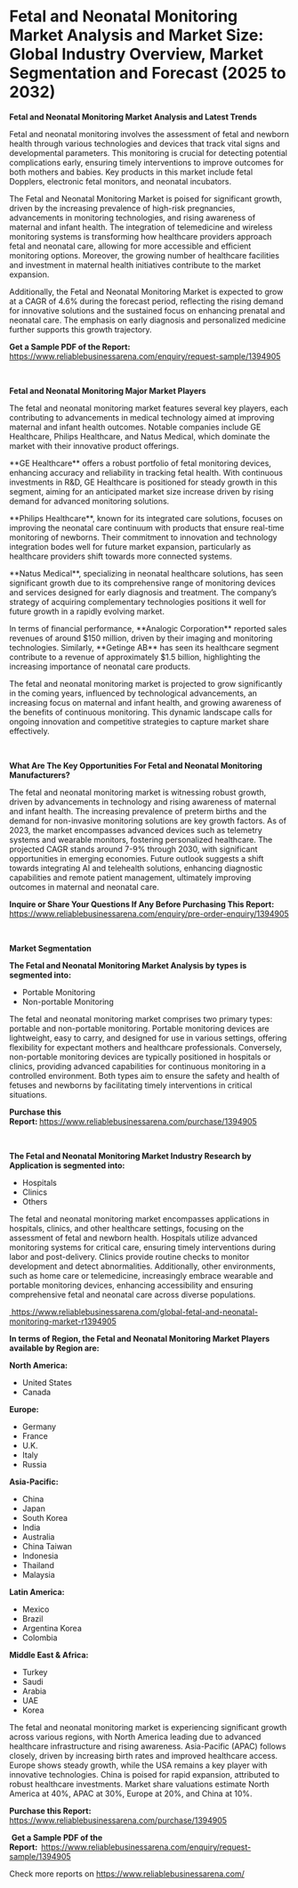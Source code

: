 <p><h1>Fetal and Neonatal Monitoring Market Analysis and Market Size: Global Industry Overview, Market Segmentation and Forecast (2025 to 2032)</h1></p><p><strong>Fetal and Neonatal Monitoring Market Analysis and Latest Trends</strong></p>
<p><p>Fetal and neonatal monitoring involves the assessment of fetal and newborn health through various technologies and devices that track vital signs and developmental parameters. This monitoring is crucial for detecting potential complications early, ensuring timely interventions to improve outcomes for both mothers and babies. Key products in this market include fetal Dopplers, electronic fetal monitors, and neonatal incubators.</p><p>The Fetal and Neonatal Monitoring Market is poised for significant growth, driven by the increasing prevalence of high-risk pregnancies, advancements in monitoring technologies, and rising awareness of maternal and infant health. The integration of telemedicine and wireless monitoring systems is transforming how healthcare providers approach fetal and neonatal care, allowing for more accessible and efficient monitoring options. Moreover, the growing number of healthcare facilities and investment in maternal health initiatives contribute to the market expansion.</p><p>Additionally, the Fetal and Neonatal Monitoring Market is expected to grow at a CAGR of 4.6% during the forecast period, reflecting the rising demand for innovative solutions and the sustained focus on enhancing prenatal and neonatal care. The emphasis on early diagnosis and personalized medicine further supports this growth trajectory.</p></p>
<p><strong>Get a Sample PDF of the Report:&nbsp;</strong> <a href="https://www.reliablebusinessarena.com/enquiry/request-sample/1394905?utm_campaign=3251&utm_medium=2&utm_source=Github&utm_content=ia&utm_term=22032025&utm_id=fetal-and-neonatal-monitoring">https://www.reliablebusinessarena.com/enquiry/request-sample/1394905</a></p>
<p>&nbsp;</p>
<p><strong>Fetal and Neonatal Monitoring Major Market Players</strong></p>
<p><p>The fetal and neonatal monitoring market features several key players, each contributing to advancements in medical technology aimed at improving maternal and infant health outcomes. Notable companies include GE Healthcare, Philips Healthcare, and Natus Medical, which dominate the market with their innovative product offerings.</p><p>**GE Healthcare** offers a robust portfolio of fetal monitoring devices, enhancing accuracy and reliability in tracking fetal health. With continuous investments in R&D, GE Healthcare is positioned for steady growth in this segment, aiming for an anticipated market size increase driven by rising demand for advanced monitoring solutions.</p><p>**Philips Healthcare**, known for its integrated care solutions, focuses on improving the neonatal care continuum with products that ensure real-time monitoring of newborns. Their commitment to innovation and technology integration bodes well for future market expansion, particularly as healthcare providers shift towards more connected systems.</p><p>**Natus Medical**, specializing in neonatal healthcare solutions, has seen significant growth due to its comprehensive range of monitoring devices and services designed for early diagnosis and treatment. The company’s strategy of acquiring complementary technologies positions it well for future growth in a rapidly evolving market.</p><p>In terms of financial performance, **Analogic Corporation** reported sales revenues of around $150 million, driven by their imaging and monitoring technologies. Similarly, **Getinge AB** has seen its healthcare segment contribute to a revenue of approximately $1.5 billion, highlighting the increasing importance of neonatal care products.</p><p>The fetal and neonatal monitoring market is projected to grow significantly in the coming years, influenced by technological advancements, an increasing focus on maternal and infant health, and growing awareness of the benefits of continuous monitoring. This dynamic landscape calls for ongoing innovation and competitive strategies to capture market share effectively.</p></p>
<p>&nbsp;</p>
<p><strong>What Are The Key Opportunities For Fetal and Neonatal Monitoring Manufacturers?</strong></p>
<p><p>The fetal and neonatal monitoring market is witnessing robust growth, driven by advancements in technology and rising awareness of maternal and infant health. The increasing prevalence of preterm births and the demand for non-invasive monitoring solutions are key growth factors. As of 2023, the market encompasses advanced devices such as telemetry systems and wearable monitors, fostering personalized healthcare. The projected CAGR stands around 7-9% through 2030, with significant opportunities in emerging economies. Future outlook suggests a shift towards integrating AI and telehealth solutions, enhancing diagnostic capabilities and remote patient management, ultimately improving outcomes in maternal and neonatal care.</p></p>
<p><strong>Inquire or Share Your Questions If Any Before Purchasing This Report:</strong> <a href="https://www.reliablebusinessarena.com/enquiry/pre-order-enquiry/1394905?utm_campaign=3251&utm_medium=2&utm_source=Github&utm_content=ia&utm_term=22032025&utm_id=fetal-and-neonatal-monitoring">https://www.reliablebusinessarena.com/enquiry/pre-order-enquiry/1394905</a></p>
<p>&nbsp;</p>
<p><strong>Market Segmentation</strong></p>
<p><strong>The Fetal and Neonatal Monitoring Market Analysis by types is segmented into:</strong></p>
<p><ul><li>Portable Monitoring</li><li>Non-portable Monitoring</li></ul></p>
<p><p>The fetal and neonatal monitoring market comprises two primary types: portable and non-portable monitoring. Portable monitoring devices are lightweight, easy to carry, and designed for use in various settings, offering flexibility for expectant mothers and healthcare professionals. Conversely, non-portable monitoring devices are typically positioned in hospitals or clinics, providing advanced capabilities for continuous monitoring in a controlled environment. Both types aim to ensure the safety and health of fetuses and newborns by facilitating timely interventions in critical situations.</p></p>
<p><strong>Purchase this Report:&nbsp;</strong><a href="https://www.reliablebusinessarena.com/purchase/1394905?utm_campaign=3251&utm_medium=2&utm_source=Github&utm_content=ia&utm_term=22032025&utm_id=fetal-and-neonatal-monitoring">https://www.reliablebusinessarena.com/purchase/1394905</a></p>
<p>&nbsp;</p>
<p><strong>The Fetal and Neonatal Monitoring Market Industry Research by Application is segmented into:</strong></p>
<p><ul><li>Hospitals</li><li>Clinics</li><li>Others</li></ul></p>
<p><p>The fetal and neonatal monitoring market encompasses applications in hospitals, clinics, and other healthcare settings, focusing on the assessment of fetal and newborn health. Hospitals utilize advanced monitoring systems for critical care, ensuring timely interventions during labor and post-delivery. Clinics provide routine checks to monitor development and detect abnormalities. Additionally, other environments, such as home care or telemedicine, increasingly embrace wearable and portable monitoring devices, enhancing accessibility and ensuring comprehensive fetal and neonatal care across diverse populations.</p></p>
<p><a href="https://www.reliablebusinessarena.com/global-fetal-and-neonatal-monitoring-market-r1394905?utm_campaign=3251&utm_medium=2&utm_source=Github&utm_content=ia&utm_term=22032025&utm_id=fetal-and-neonatal-monitoring">&nbsp;https://www.reliablebusinessarena.com/global-fetal-and-neonatal-monitoring-market-r1394905</a></p>
<p><strong>In terms of Region, the Fetal and Neonatal Monitoring Market Players available by Region are:</strong></p>
<p>
    <p> <strong> North America: </strong>
        <ul>
            <li>United States</li>
            <li>Canada</li>
        </ul>
        </p> 
    <p> <strong> Europe: </strong>
        <ul>
            <li>Germany</li>
            <li>France</li>
            <li>U.K.</li>
            <li>Italy</li>
            <li>Russia</li>
        </ul>
        </p> 
    <p> <strong> Asia-Pacific: </strong>
        <ul>
            <li>China</li>
            <li>Japan</li>
            <li>South Korea</li>
            <li>India</li>
            <li>Australia</li>
            <li>China Taiwan</li>
            <li>Indonesia</li>
            <li>Thailand</li>
            <li>Malaysia</li>
        </ul>
        </p> 
    <p> <strong> Latin America: </strong>
        <ul>
            <li>Mexico</li>
            <li>Brazil</li>
            <li>Argentina Korea</li>
            <li>Colombia</li>
        </ul>
        </p> 
    <p> <strong> Middle East & Africa: </strong>
        <ul>
            <li>Turkey</li>
            <li>Saudi</li>
            <li>Arabia</li>
            <li>UAE</li>
            <li>Korea</li>
        </ul>
    </p>
    </p>
<p><p>The fetal and neonatal monitoring market is experiencing significant growth across various regions, with North America leading due to advanced healthcare infrastructure and rising awareness. Asia-Pacific (APAC) follows closely, driven by increasing birth rates and improved healthcare access. Europe shows steady growth, while the USA remains a key player with innovative technologies. China is poised for rapid expansion, attributed to robust healthcare investments. Market share valuations estimate North America at 40%, APAC at 30%, Europe at 20%, and China at 10%.</p></p>
<p><strong>Purchase this Report: </strong><a href="https://www.reliablebusinessarena.com/purchase/1394905?utm_campaign=3251&utm_medium=2&utm_source=Github&utm_content=ia&utm_term=22032025&utm_id=fetal-and-neonatal-monitoring">https://www.reliablebusinessarena.com/purchase/1394905</a></p>
<p>&nbsp;<strong>Get a Sample PDF of the Report:&nbsp;&nbsp;</strong><a href="https://www.reliablebusinessarena.com/enquiry/request-sample/1394905?utm_campaign=3251&utm_medium=2&utm_source=Github&utm_content=ia&utm_term=22032025&utm_id=fetal-and-neonatal-monitoring">https://www.reliablebusinessarena.com/enquiry/request-sample/1394905</a></p>
<p><strong></strong></p>
<p>Check more reports on <a href="https://www.reliablebusinessarena.com/?utm_campaign=3251&utm_medium=2&utm_source=Github&utm_content=ia&utm_term=22032025&utm_id=fetal-and-neonatal-monitoring">https://www.reliablebusinessarena.com/</a></p>